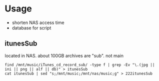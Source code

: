 # Usage

* shorten NAS access time
* database for script

## itunesSub

located in NAS. about 100GB
archives are "sub". not main

```itunesPick_generate
find /mnt/music/iTunes_cd_record_sub/ -type f | grep -Ev "\.(jpg || ini || png || alf || db)" > itunesSub
cat itunesSub | sed "s;/mnt/music;/mnt/nas/music;g" > 222itunesSub
```

